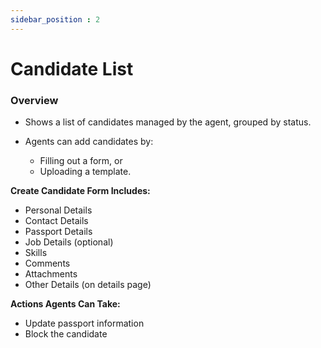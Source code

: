 ```yaml
---
sidebar_position : 2
---
```


# Candidate List

### Overview

  - Shows a list of candidates managed by the agent, grouped by status.

  - Agents can add candidates by:

    - Filling out a form, or
    - Uploading a template.

**Create Candidate Form Includes:**

  - Personal Details
  - Contact Details
  - Passport Details
  - Job Details (optional)
  - Skills
  - Comments
  - Attachments
  - Other Details (on details page)

**Actions Agents Can Take:**

  - Update passport information
  - Block the candidate